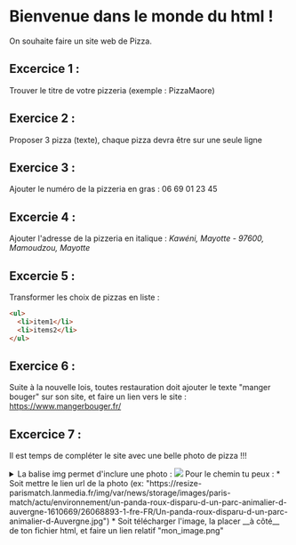 
# Bienvenue dans le monde du html !

On souhaite faire un site web de Pizza.

## Excercice 1 :
Trouver le titre de votre pizzeria (exemple : PizzaMaore)

## Exercice 2 :
Proposer 3 pizza (texte), chaque pizza devra être sur une seule ligne

## Exercice 3 :
Ajouter le numéro de la pizzeria en gras : 06 69 01 23 45

## Excercie 4 :
Ajouter l'adresse de la pizzeria en italique : _*Kawéni, Mayotte - 97600, Mamoudzou, Mayotte*_

## Excercie 5 :
Transformer les choix de pizzas en liste :
```html
<ul>
  <li>item1</li>
  <li>items2</li>
</ul>
```

## Exercice 6 : 
Suite à la nouvelle lois, toutes restauration doit ajouter le texte "manger bouger" sur son site, et faire un lien vers le site : https://www.mangerbouger.fr/

## Excercice 7 :
Il est temps de compléter le site avec une belle photo de pizza !!!
<details>
  <summary>La balise img permet d'inclure une photo : <img src="chemin">
    Pour le chemin tu peux :
  * Soit mettre le lien url de la photo (ex: "https://resize-parismatch.lanmedia.fr/img/var/news/storage/images/paris-match/actu/environnement/un-panda-roux-disparu-d-un-parc-animalier-d-auvergne-1610669/26068893-1-fre-FR/Un-panda-roux-disparu-d-un-parc-animalier-d-Auvergne.jpg")
  * Soit télécharger l'image, la placer __à côté__ de ton fichier html, et faire un lien relatif "mon_image.png"
  </summary>
 </details>
